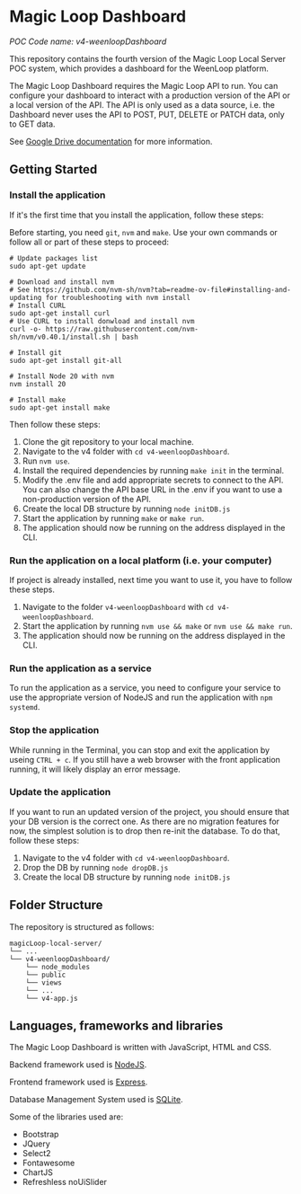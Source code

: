 # Magic Loop Dashboard
_POC Code name: v4-weenloopDashboard_

This repository contains the fourth version of the Magic Loop Local Server POC system, which provides a dashboard for the WeenLoop platform.

The Magic Loop Dashboard requires the Magic Loop API to run. You can configure your dashboard to interact with a production version of the API or a local version of the API.
The API is only used as a data source, i.e. the Dashboard never uses the API to POST, PUT, DELETE or PATCH data, only to GET data.

See [Google Drive documentation](https://drive.google.com/drive/folders/1_L7nclxP7-oBY7WCLuj8pUvFmQxxzGGm?usp=drive_link) for more information. 

## Getting Started

### Install the application

If it's the first time that you install the application, follow these steps:

Before starting, you need `git`, `nvm` and `make`. Use your own commands or follow all or part of these steps to proceed:

```
# Update packages list
sudo apt-get update

# Download and install nvm
# See https://github.com/nvm-sh/nvm?tab=readme-ov-file#installing-and-updating for troubleshooting with nvm install
# Install CURL
sudo apt-get install curl
# Use CURL to install donwload and install nvm
curl -o- https://raw.githubusercontent.com/nvm-sh/nvm/v0.40.1/install.sh | bash

# Install git
sudo apt-get install git-all

# Install Node 20 with nvm
nvm install 20

# Install make
sudo apt-get install make
```

Then follow these steps:

1. Clone the git repository to your local machine.
2. Navigate to the v4 folder with `cd v4-weenloopDashboard`.
3. Run `nvm use`.
4. Install the required dependencies by running `make init` in the terminal.
5. Modify the .env file and add appropriate secrets to connect to the API. You can also change the API base URL in the .env if you want to use a non-production version of the API.
6. Create the local DB structure by running `node initDB.js`
7. Start the application by running `make` or `make run`.
8. The application should now be running on the address displayed in the CLI.

### Run the application on a local platform (i.e. your computer)

If project is already installed, next time you want to use it, you have to follow these steps.

1. Navigate to the folder `v4-weenloopDashboard` with `cd v4-weenloopDashboard`.
2. Start the application by running `nvm use && make` or `nvm use && make run`.
3. The application should now be running on the address displayed in the CLI.

### Run the application as a service

To run the application as a service, you need to configure your service to use the appropriate version of NodeJS and run the application with `npm systemd`.

### Stop the application

While running in the Terminal, you can stop and exit the application by useing `CTRL + c`. If you still have a web browser with the front application running,
it will likely display an error message.

### Update the application

If you want to run an updated version of the project, you should ensure that your DB version is the correct one. As there are no migration features for now, the
simplest solution is to drop then re-init the database. To do that, follow these steps:

1. Navigate to the v4 folder with `cd v4-weenloopDashboard`.
2. Drop the DB by running `node dropDB.js`
3. Create the local DB structure by running `node initDB.js`

## Folder Structure

The repository is structured as follows:

```
magicLoop-local-server/
└── ...
└── v4-weenloopDashboard/
    └── node_modules
    └── public
    └── views
    └── ...
    └── v4-app.js
```

## Languages, frameworks and libraries

The Magic Loop Dashboard is written with JavaScript, HTML and CSS.

Backend framework used is [NodeJS](https://nodejs.org).

Frontend framework used is [Express](https://expressjs.com).

Database Management System used is [SQLite](https://www.sqlite.org).


Some of the libraries used are:
* Bootstrap
* JQuery
* Select2
* Fontawesome
* ChartJS
* Refreshless noUiSlider